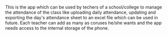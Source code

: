 This is the app which can be used by techers of a school/college to manage the attendance of the class like uploading daily attendance, updating and exporting the day's attendance sheet to an excel file which can be used in future. Each teacher can add as many as coruses he/she wants and the app needs access to the internal storage of the phone.
